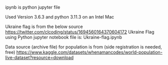 ipynb is python jupyter file

Used Version 3.6.3 and python 3.11.3 on an Intel Mac

Ukraine flag is from the below source
https://twitter.com/clcoding/status/1694560164370604172
Ukraine Flag using Python
jupyter notebook file is: Ukraine-flag.ipynb

Data source (archive file) for population is from (side registration is needed, free)
https://www.kaggle.com/datasets/whenamancodes/world-population-live-dataset?resource=download

